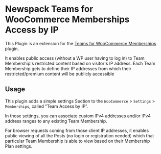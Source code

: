# Newspack Teams for WooCommerce Memberships Access by IP

This Plugin is an extension for the [Teams for WooCommerce Memberships](https://woocommerce.com/products/teams-woocommerce-memberships/) plugin.

It enables public access (without a WP user having to log in) to Team Membership's restricted content based on visitor's IP address. Each Team Membership gets to define their IP addresses from which their restricted/premium content will be publicly accessible

## Usage

This plugin adds a simple settings Section to the `WooCommerce` > `Settings` > `Memberships`, called "Team Access by IP".

In those settings, you can associate custom IPv4 addresses and/or IPv4 address ranges to any existing Team Membership. 

For browser requests coming from those client IP addresses, it enables public viewing of all the Posts (no login or registration needed) which that particular Team Membership is able to view based on their Membership Plan settings.  
